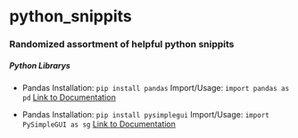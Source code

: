 # python_snippits
### Randomized assortment of helpful python snippits


##### Python Librarys
* Pandas
    Installation:
        ```pip install pandas```
    Import/Usage:
        ```import pandas as pd```
    [Link to Documentation](https://pandas.pydata.org/docs/reference/index.html#api)

* Pandas
    Installation:
        ```pip install pysimplegui```
    Import/Usage:
        ```import PySimpleGUI as sg```
    [Link to Documentation](https://pysimplegui.readthedocs.io/en/latest/call%20reference/)